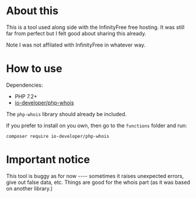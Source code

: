 # About this

This is a tool used along side with the InfinityFree free hosting. It was still far from perfect but I felt good about sharing this already.

Note I was not affilated with InfinityFree in whatever way.

# How to use

Dependencies:

- PHP 7.2+
- [io-developer/php-whois](https://github.com/io-developer/php-whois/)

The `php-whois` library should already be included.

If you prefer to install on you own, then go to the `functions` folder and run:

```
composer require io-developer/php-whois
```

# Important notice

This tool is buggy as for now ---- sometimes it raises unexpected errors, give out false data, etc. Things are good for the whois part (as it was based on another library.)